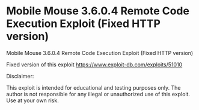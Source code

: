 # Mobile Mouse 3.6.0.4 Remote Code Execution Exploit (Fixed HTTP version)
Mobile Mouse 3.6.0.4 Remote Code Execution Exploit (Fixed HTTP version)

Fixed version of this exploit https://www.exploit-db.com/exploits/51010

Disclaimer:

This exploit is intended for educational and testing purposes only. The author is not responsible for any illegal or unauthorized use of this exploit. Use at your own risk.
